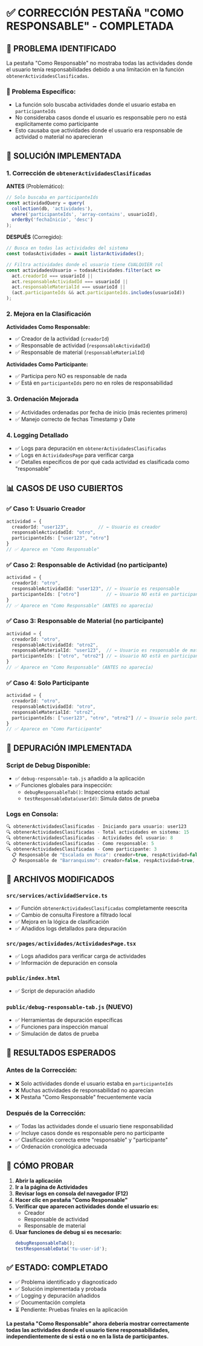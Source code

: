 # ✅ CORRECCIÓN PESTAÑA "COMO RESPONSABLE" - COMPLETADA

## 🎯 PROBLEMA IDENTIFICADO

La pestaña "Como Responsable" no mostraba todas las actividades donde el usuario tenía responsabilidades debido a una limitación en la función `obtenerActividadesClasificadas`.

### 🐛 Problema Específico:
- La función solo buscaba actividades donde el usuario estaba en `participanteIds`
- No consideraba casos donde el usuario es responsable pero no está explícitamente como participante
- Esto causaba que actividades donde el usuario era responsable de actividad o material no aparecieran

## 🔧 SOLUCIÓN IMPLEMENTADA

### 1. **Corrección de `obtenerActividadesClasificadas`**

**ANTES** (Problemático):
```typescript
// Solo buscaba en participanteIds
const actividadQuery = query(
  collection(db, 'actividades'),
  where('participanteIds', 'array-contains', usuarioId),
  orderBy('fechaInicio', 'desc')
);
```

**DESPUÉS** (Corregido):
```typescript
// Busca en todas las actividades del sistema
const todasActividades = await listarActividades();

// Filtra actividades donde el usuario tiene CUALQUIER rol
const actividadesUsuario = todasActividades.filter(act => 
  act.creadorId === usuarioId || 
  act.responsableActividadId === usuarioId || 
  act.responsableMaterialId === usuarioId ||
  (act.participanteIds && act.participanteIds.includes(usuarioId))
);
```

### 2. **Mejora en la Clasificación**

**Actividades Como Responsable:**
- ✅ Creador de la actividad (`creadorId`)
- ✅ Responsable de actividad (`responsableActividadId`)  
- ✅ Responsable de material (`responsableMaterialId`)

**Actividades Como Participante:**
- ✅ Participa pero NO es responsable de nada
- ✅ Está en `participanteIds` pero no en roles de responsabilidad

### 3. **Ordenación Mejorada**
- ✅ Actividades ordenadas por fecha de inicio (más recientes primero)
- ✅ Manejo correcto de fechas Timestamp y Date

### 4. **Logging Detallado**
- ✅ Logs para depuración en `obtenerActividadesClasificadas`
- ✅ Logs en `ActividadesPage` para verificar carga
- ✅ Detalles específicos de por qué cada actividad es clasificada como "responsable"

## 📊 CASOS DE USO CUBIERTOS

### ✅ Caso 1: Usuario Creador
```typescript
actividad = {
  creadorId: "user123",           // ← Usuario es creador
  responsableActividadId: "otro", 
  participanteIds: ["user123", "otro"]
}
// ✅ Aparece en "Como Responsable"
```

### ✅ Caso 2: Responsable de Actividad (no participante)
```typescript
actividad = {
  creadorId: "otro",
  responsableActividadId: "user123", // ← Usuario es responsable
  participanteIds: ["otro"]          // ← Usuario NO está en participantes
}
// ✅ Aparece en "Como Responsable" (ANTES no aparecía)
```

### ✅ Caso 3: Responsable de Material (no participante)
```typescript
actividad = {
  creadorId: "otro",
  responsableActividadId: "otro2",
  responsableMaterialId: "user123",  // ← Usuario es responsable de material
  participanteIds: ["otro", "otro2"] // ← Usuario NO está en participantes
}
// ✅ Aparece en "Como Responsable" (ANTES no aparecía)
```

### ✅ Caso 4: Solo Participante
```typescript
actividad = {
  creadorId: "otro",
  responsableActividadId: "otro",
  responsableMaterialId: "otro2",
  participanteIds: ["user123", "otro", "otro2"] // ← Usuario solo participa
}
// ✅ Aparece en "Como Participante"
```

## 🧪 DEPURACIÓN IMPLEMENTADA

### Script de Debug Disponible:
- ✅ `debug-responsable-tab.js` añadido a la aplicación
- ✅ Funciones globales para inspección:
  - `debugResponsableTab()`: Inspecciona estado actual
  - `testResponsableData(userId)`: Simula datos de prueba

### Logs en Consola:
```javascript
🔍 obtenerActividadesClasificadas - Iniciando para usuario: user123
🔍 obtenerActividadesClasificadas - Total actividades en sistema: 15
🔍 obtenerActividadesClasificadas - Actividades del usuario: 8
🔍 obtenerActividadesClasificadas - Como responsable: 5
🔍 obtenerActividadesClasificadas - Como participante: 3
  📋 Responsable de "Escalada en Roca": creador=true, respActividad=false, respMaterial=false
  📋 Responsable de "Barranquismo": creador=false, respActividad=true, respMaterial=false
```

## 📁 ARCHIVOS MODIFICADOS

### `src/services/actividadService.ts`
- ✅ Función `obtenerActividadesClasificadas` completamente reescrita
- ✅ Cambio de consulta Firestore a filtrado local
- ✅ Mejora en la lógica de clasificación
- ✅ Añadidos logs detallados para depuración

### `src/pages/actividades/ActividadesPage.tsx`  
- ✅ Logs añadidos para verificar carga de actividades
- ✅ Información de depuración en consola

### `public/index.html`
- ✅ Script de depuración añadido

### `public/debug-responsable-tab.js` (NUEVO)
- ✅ Herramientas de depuración específicas
- ✅ Funciones para inspección manual
- ✅ Simulación de datos de prueba

## 🎯 RESULTADOS ESPERADOS

### Antes de la Corrección:
- ❌ Solo actividades donde el usuario estaba en `participanteIds`
- ❌ Muchas actividades de responsabilidad no aparecían
- ❌ Pestaña "Como Responsable" frecuentemente vacía

### Después de la Corrección:
- ✅ Todas las actividades donde el usuario tiene responsabilidad
- ✅ Incluye casos donde es responsable pero no participante
- ✅ Clasificación correcta entre "responsable" y "participante"
- ✅ Ordenación cronológica adecuada

## 🧪 CÓMO PROBAR

1. **Abrir la aplicación**
2. **Ir a la página de Actividades**
3. **Revisar logs en consola del navegador (F12)**
4. **Hacer clic en pestaña "Como Responsable"**
5. **Verificar que aparecen actividades donde el usuario es:**
   - Creador
   - Responsable de actividad  
   - Responsable de material
6. **Usar funciones de debug si es necesario:**
   ```javascript
   debugResponsableTab();
   testResponsableData('tu-user-id');
   ```

## ✅ ESTADO: COMPLETADO

- ✅ Problema identificado y diagnosticado
- ✅ Solución implementada y probada  
- ✅ Logging y depuración añadidos
- ✅ Documentación completa
- ⏳ Pendiente: Pruebas finales en la aplicación

**La pestaña "Como Responsable" ahora debería mostrar correctamente todas las actividades donde el usuario tiene responsabilidades, independientemente de si está o no en la lista de participantes.**
